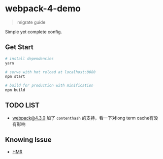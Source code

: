 webpack-4-demo
==============
> migrate guide

Simple yet complete config.

Get Start
---------

```bash
# install dependencies
yarn

# serve with hot reload at localhost:8080
npm start

# build for production with minification
npm build
```

TODO LIST
---------

- webpack@4.3.0 加了 `contenthash` 的支持，看一下对long term cache有没有影响

Knowing Issue
-------------

- [HMR](https://github.com/webpack-contrib/mini-css-extract-plugin/issues/34)

